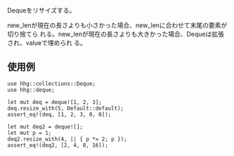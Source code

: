 Dequeをリサイズする。

new_lenが現在の長さよりも小さかった場合、new_lenに合わせて末尾の要素が切り捨てら
れる。new_lenが現在の長さよりも大きかった場合、Dequeは拡張され、valueで埋められ
る。

## 使用例

```
use hhg::collections::Deque;
use hhg::deque;

let mut deq = deque![1, 2, 3];
deq.resize_with(5, Default::default);
assert_eq!(deq, [1, 2, 3, 0, 0]);

let mut deq2 = deque![];
let mut p = 1;
deq2.resize_with(4, || { p *= 2; p });
assert_eq!(deq2, [2, 4, 8, 16]);
```
